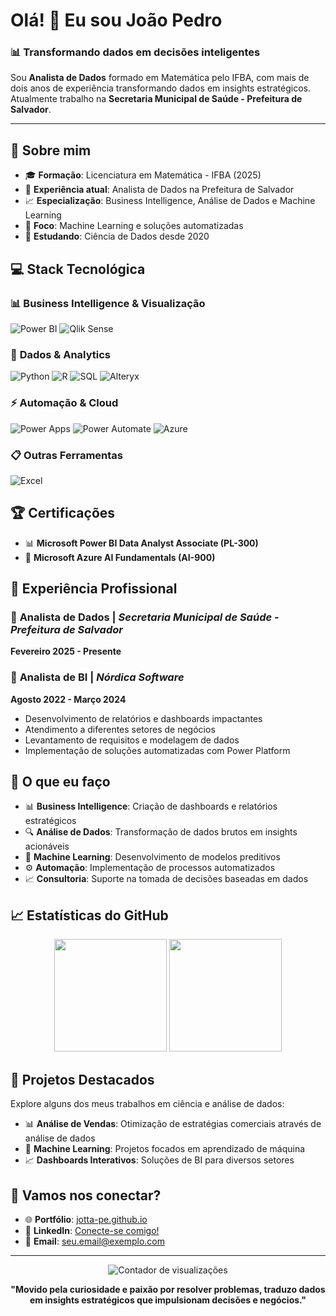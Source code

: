 # Olá! 👋 Eu sou João Pedro

### 📊 Transformando dados em decisões inteligentes

Sou **Analista de Dados** formado em Matemática pelo IFBA, com mais de dois anos de experiência transformando dados em insights estratégicos. Atualmente trabalho na **Secretaria Municipal de Saúde - Prefeitura de Salvador**.

---

## 🚀 Sobre mim

- 🎓 **Formação**: Licenciatura em Matemática - IFBA (2025)
- 💼 **Experiência atual**: Analista de Dados na Prefeitura de Salvador
- 📈 **Especialização**: Business Intelligence, Análise de Dados e Machine Learning
- 🎯 **Foco**: Machine Learning e soluções automatizadas
- 🌱 **Estudando**: Ciência de Dados desde 2020

## 💻 Stack Tecnológica

### 📊 **Business Intelligence & Visualização**
![Power BI](https://img.shields.io/badge/Power_BI-F2C811?style=for-the-badge&logo=powerbi&logoColor=black)
![Qlik Sense](https://img.shields.io/badge/Qlik_Sense-009845?style=for-the-badge&logo=qlik&logoColor=white)

### 💾 **Dados & Analytics**  
![Python](https://img.shields.io/badge/Python-3776AB?style=for-the-badge&logo=python&logoColor=white)
![R](https://img.shields.io/badge/R-276DC3?style=for-the-badge&logo=r&logoColor=white)
![SQL](https://img.shields.io/badge/SQL-4479A1?style=for-the-badge&logo=postgresql&logoColor=white)
![Alteryx](https://img.shields.io/badge/Alteryx-0078D4?style=for-the-badge&logoColor=white)

### ⚡ **Automação & Cloud**
![Power Apps](https://img.shields.io/badge/Power_Apps-742774?style=for-the-badge&logo=powerapps&logoColor=white)
![Power Automate](https://img.shields.io/badge/Power_Automate-0066FF?style=for-the-badge&logo=powerautomate&logoColor=white)
![Azure](https://img.shields.io/badge/Microsoft_Azure-0078D4?style=for-the-badge&logo=microsoft-azure&logoColor=white)

### 📋 **Outras Ferramentas**
![Excel](https://img.shields.io/badge/Microsoft_Excel-217346?style=for-the-badge&logo=microsoft-excel&logoColor=white)

## 🏆 Certificações

- 📊 **Microsoft Power BI Data Analyst Associate (PL-300)**
- 🤖 **Microsoft Azure AI Fundamentals (AI-900)**

## 💼 Experiência Profissional

### 📍 **Analista de Dados** | *Secretaria Municipal de Saúde - Prefeitura de Salvador*
**Fevereiro 2025 - Presente**

### 📍 **Analista de BI** | *Nórdica Software*  
**Agosto 2022 - Março 2024**
- Desenvolvimento de relatórios e dashboards impactantes
- Atendimento a diferentes setores de negócios
- Levantamento de requisitos e modelagem de dados
- Implementação de soluções automatizadas com Power Platform

## 🎯 O que eu faço

- 📊 **Business Intelligence**: Criação de dashboards e relatórios estratégicos
- 🔍 **Análise de Dados**: Transformação de dados brutos em insights acionáveis
- 🤖 **Machine Learning**: Desenvolvimento de modelos preditivos
- ⚙️ **Automação**: Implementação de processos automatizados
- 📈 **Consultoria**: Suporte na tomada de decisões baseadas em dados

## 📈 Estatísticas do GitHub

<div align="center">
  <img height="180em" src="https://github-readme-stats.vercel.app/api?username=jotta-pe&show_icons=true&theme=dark&include_all_commits=true&count_private=true"/>
  <img height="180em" src="https://github-readme-stats.vercel.app/api/top-langs/?username=jotta-pe&layout=compact&langs_count=7&theme=dark"/>
</div>

## 🌟 Projetos Destacados

Explore alguns dos meus trabalhos em ciência e análise de dados:

- 📊 **Análise de Vendas**: Otimização de estratégias comerciais através de análise de dados
- 🤖 **Machine Learning**: Projetos focados em aprendizado de máquina
- 📈 **Dashboards Interativos**: Soluções de BI para diversos setores

## 🤝 Vamos nos conectar?

- 🌐 **Portfólio**: [jotta-pe.github.io](https://jotta-pe.github.io)
- 💼 **LinkedIn**: [Conecte-se comigo!](https://linkedin.com/in/seu-perfil)
- 📧 **Email**: seu.email@exemplo.com

---

<div align="center">
  <img src="https://komarev.com/ghpvc/?username=jotta-pe&color=blue&style=flat-square&label=Visualizações+do+Perfil" alt="Contador de visualizações"/>
</div>

<div align="center">
  
  **"Movido pela curiosidade e paixão por resolver problemas, traduzo dados em insights estratégicos que impulsionam decisões e negócios."**
  
</div>
